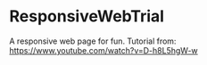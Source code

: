 # ResponsiveWebTrial
A responsive web page for fun. Tutorial from: https://www.youtube.com/watch?v=D-h8L5hgW-w
